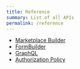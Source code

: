 ```yaml
---
title: Reference
summary: List of all APIs
permalink: /reference
---
```


* [Marketplace Builder](/reference/marketplace-builder)
* [FormBuilder](/reference/form-builder)
* [GraphQL](/reference/graphql)
* [Authorization Policy](/reference/authorization-policy)

